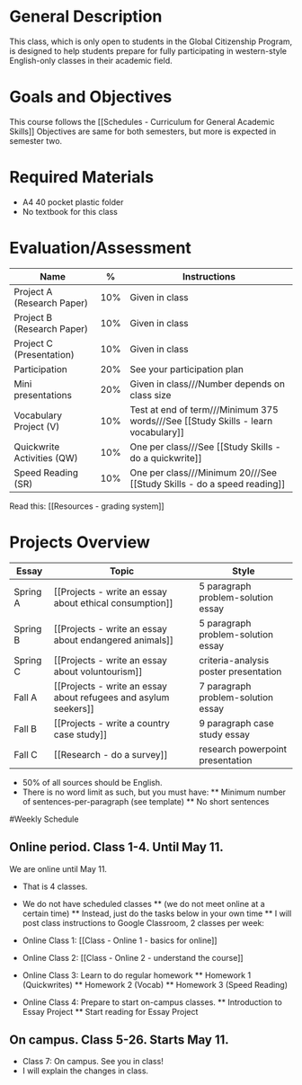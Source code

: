 # General Description
This class, which is only open to students in the Global Citizenship Program, is designed to help students prepare for fully participating in western-style English-only classes in their academic field.

# Goals and Objectives
This course follows the [[Schedules - Curriculum for General Academic Skills]]
Objectives are same for both semesters, but more is expected in semester two.

# Required Materials
* A4 40 pocket plastic folder
* No textbook for this class

# Evaluation/Assessment
Name                        |%      |Instructions
----------------------------|-------|-------------
Project A (Research Paper)  |10%    |Given in class
Project B (Research Paper)  |10%    |Given in class    
Project C (Presentation)    |10%    |Given in class
Participation               |20%    |See your participation plan     
Mini presentations          |20%    |Given in class///Number depends on class size
Vocabulary Project (V)      |10%    |Test at end of term///Minimum 375 words///See [[Study Skills - learn vocabulary]]
Quickwrite Activities (QW)  |10%    |One per class///See [[Study Skills - do a quickwrite]]    
Speed Reading (SR)          |10%    |One per class///Minimum 20///See [[Study Skills - do a speed reading]]    


Read this: [[Resources - grading system]]


# Projects Overview
|Essay		|Topic						 										|Style
|------------|--------------------------- 										|--------------
|Spring A	|[[Projects - write an essay about ethical consumption]]			|5 paragraph problem-solution essay
|Spring B	|[[Projects - write an essay about endangered animals]]				|5 paragraph problem-solution essay
|Spring C	|[[Projects - write an essay about voluntourism]]	                |criteria-analysis poster presentation
|Fall A		|[[Projects - write an essay about refugees and asylum seekers]]	|7 paragraph problem-solution essay
|Fall B		|[[Projects - write a country case study]]                          |9 paragraph case study essay
|Fall C		|[[Research - do a survey]]							                |research powerpoint presentation

* 50% of all sources should be English.
* There is no word limit as such, but you must have:
** Minimum number of sentences-per-paragraph (see template)
** No short sentences



#Weekly Schedule
## Online period. Class 1-4. Until May 11. 
We are online until May 11. 
* That is 4 classes. 
* We do not have scheduled classes 
** (we do not meet online at a certain time)
** Instead, just do the tasks below in your own time
** I will post class instructions to Google Classroom, 2 classes per week:   


* Online Class 1: [[Class - Online 1 - basics for online]]
* Online Class 2: [[Class - Online 2 - understand the course]]
* Online Class 3: Learn to do regular homework 
** Homework 1 (Quickwrites)
** Homework 2 (Vocab)
** Homework 3 (Speed Reading)    
* Online Class 4: Prepare to start on-campus classes.
** Introduction to Essay Project 
** Start reading for Essay Project

## On campus. Class 5-26. Starts May 11.
* Class 7: On campus. See you in class!
* I will explain the changes in class. 

